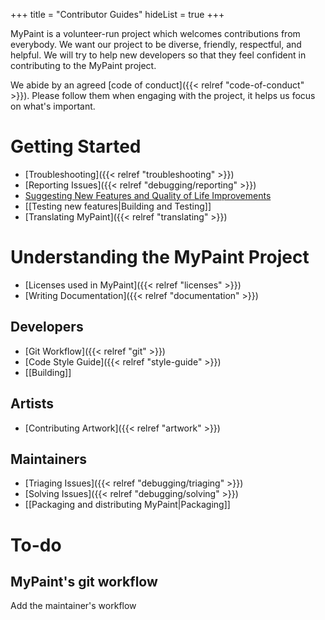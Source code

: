+++
title = "Contributor Guides"
hideList = true
+++

MyPaint is a volunteer-run project which welcomes contributions from everybody.
We want our project to be diverse, friendly, respectful, and helpful. We will try
to help new developers so that they feel confident in contributing to the MyPaint project.<!--more-->

We abide by an agreed [code of conduct]({{< relref "code-of-conduct" >}}).
Please follow them when engaging with the project, it helps us focus on what's important.

# Getting Started
- [Troubleshooting]({{< relref "troubleshooting" >}})
- [Reporting Issues]({{< relref "debugging/reporting" >}})
- [Suggesting New Features and Quality of Life Improvements](https://community.mypaint.org/c/feature-requests)
- [[Testing new features|Building and Testing]]
- [Translating MyPaint]({{< relref "translating" >}})

# Understanding the MyPaint Project
- [Licenses used in MyPaint]({{< relref "licenses" >}})
- [Writing Documentation]({{< relref "documentation" >}})

## Developers
- [Git Workflow]({{< relref "git" >}})
- [Code Style Guide]({{< relref "style-guide" >}})
- [[Building]]

## Artists
- [Contributing Artwork]({{< relref "artwork" >}})

## Maintainers
- [Triaging Issues]({{< relref "debugging/triaging" >}})
- [Solving Issues]({{< relref "debugging/solving" >}})
- [[Packaging and distributing MyPaint|Packaging]]

# To-do
## MyPaint's git workflow
Add the maintainer's workflow
